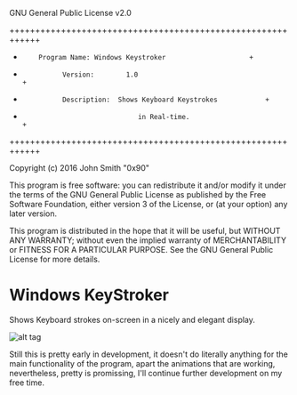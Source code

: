 GNU General Public License v2.0

++++++++++++++++++++++++++++++++++++++++++++++++++++++++++++
+         Program Name: Windows Keystroker			           +
+			    Version:	    1.0							                   +
+			    Description:  Shows Keyboard Keystrokes		       +
+						           in Real-time.         		           +
++++++++++++++++++++++++++++++++++++++++++++++++++++++++++++

Copyright (c) 2016 John Smith "0x90"

This program is free software: you can redistribute it and/or modify
it under the terms of the GNU General Public License as published by
the Free Software Foundation, either version 3 of the License, or
(at your option) any later version.

This program is distributed in the hope that it will be useful,
but WITHOUT ANY WARRANTY; without even the implied warranty of
MERCHANTABILITY or FITNESS FOR A PARTICULAR PURPOSE.  See the
GNU General Public License for more details.

# Windows KeyStroker
Shows Keyboard strokes on-screen in a nicely and elegant display.

![alt tag](http://i.imgur.com/XQQ5yar.png)

Still this is pretty early in development, it doesn't do literally anything for the main functionality of the program, apart the animations that are working, nevertheless, pretty is promissing, I'll continue further development on my free time.
